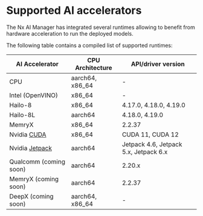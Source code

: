 # Supported AI accelerators

The Nx AI Manager has integrated several runtimes allowing to benefit from hardware acceleration to run the deployed models.

The following table contains a compiled list of supported runtimes:

| AI Accelerator                                                          | CPU Architecture | API/driver version                    |
| ----------------------------------------------------------------------- | ---------------- | ------------------------------------- |
| CPU                                                                     | aarch64, x86\_64 | -                                     |
| Intel (OpenVINO)                                                        | x86\_64          | -                                     |
| Hailo-8                                                                 | x86\_64          | 4.17.0, 4.18.0, 4.19.0                |
| Hailo-8L                                                                | aarch64          | 4.18.0, 4.19.0                        |
| MemryX                                                                  | x86\_64          | 2.2.37                                |
| Nvidia [CUDA](https://developer.nvidia.com/cuda-toolkit-archive)        | x86\_64          | CUDA 11, CUDA 12                      |
| Nvidia [Jetpack](https://developer.nvidia.com/embedded/jetpack-archive) | aarch64          | Jetpack 4.6, Jetpack 5.x, Jetpack 6.x |
| Qualcomm (coming soon)                                                  | aarch64          | 2.20.x                                |
| MemryX (coming soon)                                                    | aarch64          | 2.2.37                                |
| DeepX (coming soon)                                                     | aarch64, x86\_64 | -                                     |
